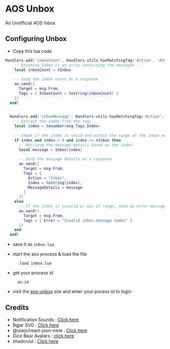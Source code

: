 # AOS Unbox
An Unofficial AOS Inbox


## Configuring Unbox

- Copy this lua code

```lua
Handlers.add('inboxCount', Handlers.utils.hasMatchingTag('Action', '#Inbox'), function(msg)
    -- Assuming Inbox is an array containing the messages
    local inboxCount = #Inbox
    
    -- Send the inbox count as a response
    ao.send({
      Target = msg.From,
      Tags = { InboxCount = tostring(inboxCount) }
    })
  end)
  

  Handlers.add('inboxMessage', Handlers.utils.hasMatchingTag('Action', 'CheckInbox'), function(msg)
    -- Extract the index from the tags
    local index = tonumber(msg.Tags.Index)
  
    -- Check if the index is valid and within the range of the inbox messages
    if index and index > 0 and index <= #Inbox then
      -- Retrieve the message details based on the index
      local message = Inbox[index]
      
      -- Send the message details as a response
      ao.send({
        Target = msg.From,
        Tags = { 
          Action = "Inbox",
          Index = tostring(index),
          MessageDetails = message
        }
      })
    else
      -- If the index is invalid or out of range, send an error message
      ao.send({
        Target = msg.From,
        Tags = { Error = "Invalid inbox message index" }
      })
    end
  end)
```

- save it as `inbox.lua`


- start the aos process & load the file

        .load inbox.lua


- get your process id 

        ao.id

- visit the [aos-unbox](https://aos-unbox.vercel.app/) site and enter your pocess id to login



## Credits
- Notification Sounds : [Click here](https://notificationsounds.com/)
- Bgjar SVG : [Click here](https://bgjar.com/)
- @uiwjs/react-json-view : [Click here](https://github.com/uiwjs/react-json-view)
- Dice Bear Avatars : [click here](https://www.dicebear.com/styles/bottts-neutral/)
- shadcn/ui : [Click here](https://ui.shadcn.com/)
